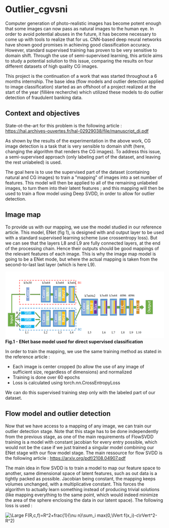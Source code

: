 # Outlier_cgvsni


Computer generation of photo-realistic images has become potent enough that some images can now pass as natural images to the human eye. In order to avoid potential abuses in the future, it has become necessary to come up with tools to realize that for us. CNN-based deep neural networks have shown good promises in achieving good classification accuracy. However, standard supervised training has proven to be very sensitive to domain shift. Through the use of semi-supervised learning, this article aims to study a potential solution to this issue, comparing the results on four different datasets of high quality CG images.

This project is the continuation of a work that was started throughout a 6 months internship. The base idea (flow models and outlier detection applied to image classification) started as an offshoot of a project realized at the start of the year (fillière recherche) which utilized these models to do outlier detection of fraudulent banking data.

## Context and objectives

State-ot-the-art for this problem is the following article : https://hal.archives-ouvertes.fr/hal-02929038/file/manuscript_di.pdf

As shown by the results of the experimentation in the above work, CG image detection is a task that is very sensible to domain shift (here, changing the algorithm that renders the CG images). To address this issue, a semi-supervised approach (only labeling part of the dataset, and leaving the rest unlabeled) is used.

The goal here is to use the supervised part of the dataset (containing natural and CG images) to train a "mapping" of images into a set number of features. This model will then be applied to all of the remaining unlabeled images, to turn them into their latent features ; and this mapping will then be used to train a flow model using Deep SVDD, in order to allow for outlier detection.

## Image map

To provide us with our mapping, we use the model studied in our reference article. This model, ENet (fig 1), is designed with and output layer to be used with a standard supervised learning scheme (use crossentropy loss). But we can see that the layers L8 and L9 are fully connected layers, at the end of the processing chain. Hence their outputs should be good mappings of the relevant features of each image. This is why the image map model is going to be a ENet mode, but where the actual mapping is taken from the second-to-last last layer (which is here L9).

![figure1](enet.png)
<b>Fig.1 - ENet base model used for direct supervised classification</b>

In order to train the mapping, we use the same training method as stated in the reference article :
- Each image is center cropped (to allow the use of any image of sufficient size, regardless of dimensions) and normalized
- Training is done over 60 epochs
- Loss is calculated using torch.nn.CrossEntropyLoss

We can do this supervised training step only with the labeled part of our dataset.

## Flow model and outlier detection

Now that we have access to a mapping of any image, we can train our outlier detection stage. Note that this stage has to be done independently from the previous stage, as one of the main requirements of FlowSVDD training is a model with constant jacobian for every entry possible, which would not be the case if we just trained a singular model combining our ENet stage with our flow model stage. The main ressource for flow SVDD is the following article : https://arxiv.org/pdf/2108.04907.pdf

The main idea in flow SVDD is to train a model to map our feature space to another, same dimensional space of latent features, such as out data is a tightly packed as possible. Jacobian being constant, the mapping keeps volumes unchanged, with a multiplicative constant. This forces the algorithm to actually learn something instead of producing trivial solutions (like mapping everything to the same point, which would indeed minimize the area of the sphere enclosing the data in our latent space). The following loss is used :

![\Large F(R,c,f)=R^2+frac{1}{\nu n}\sum_i max(0,\lVert f(x_i)-c\rVert^2-R^2)](<https://latex.codecogs.com/svg.latex?\Large&space;F%28R,c,f%29=R^2+\frac{1}{\nu%20n}\sum_i%20max%280,\lVert%20f%28x_i%29-c\rVert^2-R^2%29>)
